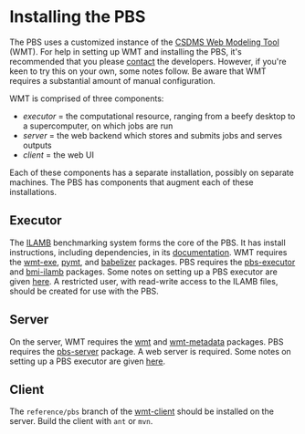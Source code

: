 # Installing the PBS

The PBS uses a customized instance
of the [CSDMS Web Modeling Tool](https://csdms.colorado.edu/wiki/CSDMS_Web_Modeling_Tool) (WMT).
For help in setting up WMT and installing the PBS,
it's recommended that you please
[contact](csdmssupport@colorado.edu) the developers.
However,
if you're keen to try this on your own,
some notes follow.
Be aware that WMT requires a substantial amount of manual configuration.

WMT is comprised of three components:

* *executor* = the computational resource, ranging from a beefy
  desktop to a supercomputer, on which jobs are run
* *server* = the web backend which stores and submits jobs and serves
  outputs
* *client* = the web UI

Each of these components has a separate installation,
possibly on separate machines.
The PBS has components that augment each of these installations.


## Executor

The [ILAMB](https://bitbucket.org/ncollier/ilamb) benchmarking system
forms the core of the PBS.
It has install instructions,
including dependencies,
in its [documentation](https://ilamb.ornl.gov/doc/).
WMT requires the
[wmt-exe](https://github.com/csdms/wmt-exe),
[pymt](https://github.com/csdms/pymt), and
[babelizer](https://github.com/bmi-forum/babelizer) packages.
PBS requires the
[pbs-executor](https://github.com/permamodel/pbs-executor) and
[bmi-ilamb](https://github.com/permamodel/bmi-ilamb) packages.
Some notes on setting up a PBS executor are given
[here](https://csdms.colorado.edu/wiki/PbsExecutorSiwenna).
A restricted user,
with read-write access to the ILAMB files,
should be created for use with the PBS.


## Server

On the server,
WMT requires the
[wmt](https://github.com/csdms/wmt) and
[wmt-metadata](https://github.com/csdms/wmt-metadata) packages.
PBS requires the
[pbs-server](https://github.com/permamodel/pbs-server) package.
A web server is required.
Some notes on setting up a PBS executor are given
[here](https://csdms.colorado.edu/wiki/PbsServerDiluvium).


## Client

The `reference/pbs` branch of the
[wmt-client](https://github.com/csdms/wmt-metadata)
should be installed on the server.
Build the client with `ant` or `mvn`.
